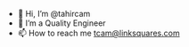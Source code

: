 - 👋 Hi, I’m @tahircam
- 👀 I’m a Quality Engineer
- 📫 How to reach me tcam@linksquares.com

<!---
tahircam/tahircam is a ✨ special ✨ repository because its `README.md` (this file) appears on your GitHub profile.
You can click the Preview link to take a look at your changes.
--->
